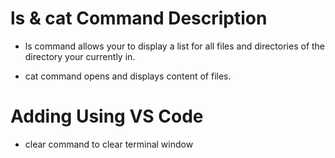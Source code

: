 # ls & cat Command Description

- ls command allows your to display a list for all files and directories of the directory your currently in.

- cat command opens and displays content of files.


# Adding Using VS Code

- clear command to clear terminal window
